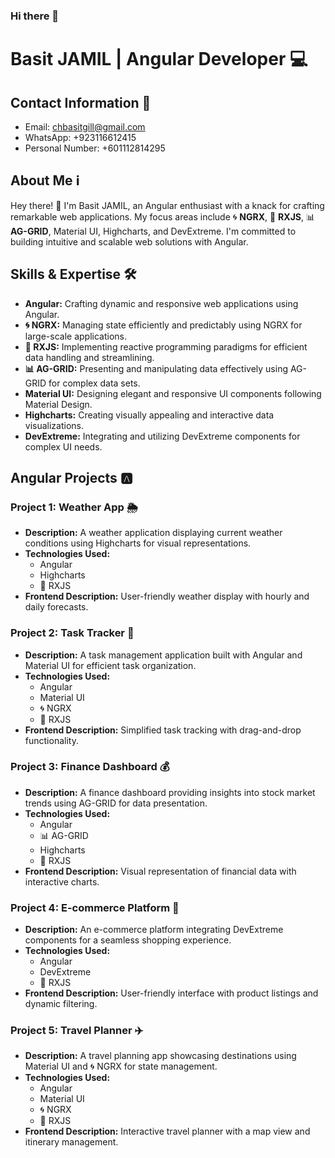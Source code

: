### Hi there 👋

<!--
**ChBasitGill/ChBasitGill** is a ✨ _special_ ✨ repository because its `README.md` (this file) appears on your GitHub profile.

Here are some ideas to get you started:

- 🔭 I’m currently working on ...
- 🌱 I’m currently learning ...
- 👯 I’m looking to collaborate on ...
- 🤔 I’m looking for help with ...
- 💬 Ask me about ...
- 📫 How to reach me: ...
- 😄 Pronouns: ...
- ⚡ Fun fact: ...
-->
# Basit JAMIL | Angular Developer 💻

## Contact Information 📧
- Email: chbasitgill@gmail.com
- WhatsApp: +923116612415
- Personal Number: +601112814295

## About Me ℹ️
Hey there! 👋 I'm Basit JAMIL, an Angular enthusiast with a knack for crafting remarkable web applications. My focus areas include 🌀 **NGRX**, 🚀 **RXJS**, 📊 **AG-GRID**, Material UI, Highcharts, and DevExtreme. I'm committed to building intuitive and scalable web solutions with Angular.

## Skills & Expertise 🛠️
- **Angular:** Crafting dynamic and responsive web applications using Angular.
- **🌀 NGRX:** Managing state efficiently and predictably using NGRX for large-scale applications.
- **🚀 RXJS:** Implementing reactive programming paradigms for efficient data handling and streamlining.
- **📊 AG-GRID:** Presenting and manipulating data effectively using AG-GRID for complex data sets.
- **Material UI:** Designing elegant and responsive UI components following Material Design.
- **Highcharts:** Creating visually appealing and interactive data visualizations.
- **DevExtreme:** Integrating and utilizing DevExtreme components for complex UI needs.

## Angular Projects 🅰️

### Project 1: Weather App 🌦️
- **Description:** A weather application displaying current weather conditions using Highcharts for visual representations.
- **Technologies Used:**
  - Angular
  - Highcharts
  - 🚀 RXJS
- **Frontend Description:** User-friendly weather display with hourly and daily forecasts.



### Project 2: Task Tracker 📝
- **Description:** A task management application built with Angular and Material UI for efficient task organization.
- **Technologies Used:**
  - Angular
  - Material UI
  - 🌀 NGRX
  - 🚀 RXJS
- **Frontend Description:** Simplified task tracking with drag-and-drop functionality.


### Project 3: Finance Dashboard 💰
- **Description:** A finance dashboard providing insights into stock market trends using AG-GRID for data presentation.
- **Technologies Used:**
  - Angular
  - 📊 AG-GRID
  - Highcharts
  - 🚀 RXJS
- **Frontend Description:** Visual representation of financial data with interactive charts.



### Project 4: E-commerce Platform 🛒
- **Description:** An e-commerce platform integrating DevExtreme components for a seamless shopping experience.
- **Technologies Used:**
  - Angular
  - DevExtreme
  - 🚀 RXJS
- **Frontend Description:** User-friendly interface with product listings and dynamic filtering.



### Project 5: Travel Planner ✈️
- **Description:** A travel planning app showcasing destinations using Material UI and 🌀 NGRX for state management.
- **Technologies Used:**
  - Angular
  - Material UI
  - 🌀 NGRX
  - 🚀 RXJS
- **Frontend Description:** Interactive travel planner with a map view and itinerary management.

